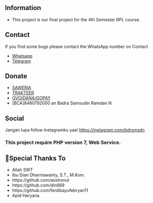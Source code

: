## Information

- This project is our final project for the 4th Semester RPL course.

## Contact

If you find some bugs please contact the WhatsApp number on Contact

- [Whatsapp](https://wa.me/6281281817375)
- [Telegram](https://t.me/bdrsmsdn)

## Donate

- [SAWERIA](https://saweria.co/bdrsmsdn)
- [TRAKTEER](https://trakteer.id/bdrsmsdn)
- [OVO/DANA/GOPAY](081281817375)
- [BCA]8480792000 an Badra Samsudin Ramdan N

## Social

Jangan lupa follow instagramku yaa! https://instagram.com/bdrsmsdn

### This project require PHP version 7, Web Service.

## 🙏Special Thanks To

<ul>
<li>Allah SWT<br>
<li>Ibu Dian Dharmawanty, S.T., M.Kom.<br>
<li>https://github.com/asstronut<br>
<li>https://github.com/din669<br>
<li>https://github.com/ferdibayufebryan11<br>
<li>Apid Haryana<br>
</li>
